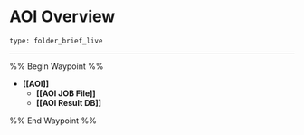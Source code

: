 # AOI Overview
 
```ccard
type: folder_brief_live
```
 
---

%% Begin Waypoint %%
- **[[AOI]]**
	- **[[AOI JOB File]]**
	- **[[AOI Result DB]]**

%% End Waypoint %%
